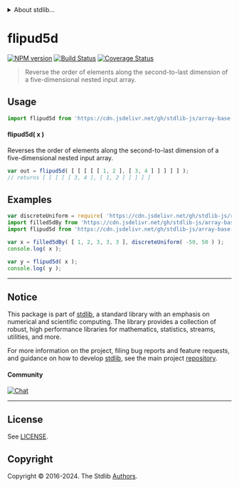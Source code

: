 <!--

@license Apache-2.0

Copyright (c) 2023 The Stdlib Authors.

Licensed under the Apache License, Version 2.0 (the "License");
you may not use this file except in compliance with the License.
You may obtain a copy of the License at

   http://www.apache.org/licenses/LICENSE-2.0

Unless required by applicable law or agreed to in writing, software
distributed under the License is distributed on an "AS IS" BASIS,
WITHOUT WARRANTIES OR CONDITIONS OF ANY KIND, either express or implied.
See the License for the specific language governing permissions and
limitations under the License.

-->


<details>
  <summary>
    About stdlib...
  </summary>
  <p>We believe in a future in which the web is a preferred environment for numerical computation. To help realize this future, we've built stdlib. stdlib is a standard library, with an emphasis on numerical and scientific computation, written in JavaScript (and C) for execution in browsers and in Node.js.</p>
  <p>The library is fully decomposable, being architected in such a way that you can swap out and mix and match APIs and functionality to cater to your exact preferences and use cases.</p>
  <p>When you use stdlib, you can be absolutely certain that you are using the most thorough, rigorous, well-written, studied, documented, tested, measured, and high-quality code out there.</p>
  <p>To join us in bringing numerical computing to the web, get started by checking us out on <a href="https://github.com/stdlib-js/stdlib">GitHub</a>, and please consider <a href="https://opencollective.com/stdlib">financially supporting stdlib</a>. We greatly appreciate your continued support!</p>
</details>

# flipud5d

[![NPM version][npm-image]][npm-url] [![Build Status][test-image]][test-url] [![Coverage Status][coverage-image]][coverage-url] <!-- [![dependencies][dependencies-image]][dependencies-url] -->

> Reverse the order of elements along the second-to-last dimension of a five-dimensional nested input array.

<!-- Section to include introductory text. Make sure to keep an empty line after the intro `section` element and another before the `/section` close. -->

<section class="intro">

</section>

<!-- /.intro -->

<!-- Package usage documentation. -->



<section class="usage">

## Usage

```javascript
import flipud5d from 'https://cdn.jsdelivr.net/gh/stdlib-js/array-base-flipud5d@deno/mod.js';
```

#### flipud5d( x )

Reverses the order of elements along the second-to-last dimension of a five-dimensional nested input array.

```javascript
var out = flipud5d( [ [ [ [ [ 1, 2 ], [ 3, 4 ] ] ] ] ] );
// returns [ [ [ [ [ 3, 4 ], [ 1, 2 ] ] ] ] ]
```

</section>

<!-- /.usage -->

<!-- Package usage notes. Make sure to keep an empty line after the `section` element and another before the `/section` close. -->

<section class="notes">

</section>

<!-- /.notes -->

<!-- Package usage examples. -->

<section class="examples">

## Examples

<!-- eslint no-undef: "error" -->

```javascript
var discreteUniform = require( 'https://cdn.jsdelivr.net/gh/stdlib-js/random-base-discrete-uniform' ).factory;
import filled5dBy from 'https://cdn.jsdelivr.net/gh/stdlib-js/array-base-filled5d-by@deno/mod.js';
import flipud5d from 'https://cdn.jsdelivr.net/gh/stdlib-js/array-base-flipud5d@deno/mod.js';

var x = filled5dBy( [ 1, 2, 3, 3, 3 ], discreteUniform( -50, 50 ) );
console.log( x );

var y = flipud5d( x );
console.log( y );
```

</section>

<!-- /.examples -->

<!-- Section to include cited references. If references are included, add a horizontal rule *before* the section. Make sure to keep an empty line after the `section` element and another before the `/section` close. -->

<section class="references">

</section>

<!-- /.references -->

<!-- Section for related `stdlib` packages. Do not manually edit this section, as it is automatically populated. -->

<section class="related">

</section>

<!-- /.related -->

<!-- Section for all links. Make sure to keep an empty line after the `section` element and another before the `/section` close. -->


<section class="main-repo" >

* * *

## Notice

This package is part of [stdlib][stdlib], a standard library with an emphasis on numerical and scientific computing. The library provides a collection of robust, high performance libraries for mathematics, statistics, streams, utilities, and more.

For more information on the project, filing bug reports and feature requests, and guidance on how to develop [stdlib][stdlib], see the main project [repository][stdlib].

#### Community

[![Chat][chat-image]][chat-url]

---

## License

See [LICENSE][stdlib-license].


## Copyright

Copyright &copy; 2016-2024. The Stdlib [Authors][stdlib-authors].

</section>

<!-- /.stdlib -->

<!-- Section for all links. Make sure to keep an empty line after the `section` element and another before the `/section` close. -->

<section class="links">

[npm-image]: http://img.shields.io/npm/v/@stdlib/array-base-flipud5d.svg
[npm-url]: https://npmjs.org/package/@stdlib/array-base-flipud5d

[test-image]: https://github.com/stdlib-js/array-base-flipud5d/actions/workflows/test.yml/badge.svg?branch=v0.2.1
[test-url]: https://github.com/stdlib-js/array-base-flipud5d/actions/workflows/test.yml?query=branch:v0.2.1

[coverage-image]: https://img.shields.io/codecov/c/github/stdlib-js/array-base-flipud5d/main.svg
[coverage-url]: https://codecov.io/github/stdlib-js/array-base-flipud5d?branch=main

<!--

[dependencies-image]: https://img.shields.io/david/stdlib-js/array-base-flipud5d.svg
[dependencies-url]: https://david-dm.org/stdlib-js/array-base-flipud5d/main

-->

[chat-image]: https://img.shields.io/gitter/room/stdlib-js/stdlib.svg
[chat-url]: https://app.gitter.im/#/room/#stdlib-js_stdlib:gitter.im

[stdlib]: https://github.com/stdlib-js/stdlib

[stdlib-authors]: https://github.com/stdlib-js/stdlib/graphs/contributors

[umd]: https://github.com/umdjs/umd
[es-module]: https://developer.mozilla.org/en-US/docs/Web/JavaScript/Guide/Modules

[deno-url]: https://github.com/stdlib-js/array-base-flipud5d/tree/deno
[deno-readme]: https://github.com/stdlib-js/array-base-flipud5d/blob/deno/README.md
[umd-url]: https://github.com/stdlib-js/array-base-flipud5d/tree/umd
[umd-readme]: https://github.com/stdlib-js/array-base-flipud5d/blob/umd/README.md
[esm-url]: https://github.com/stdlib-js/array-base-flipud5d/tree/esm
[esm-readme]: https://github.com/stdlib-js/array-base-flipud5d/blob/esm/README.md
[branches-url]: https://github.com/stdlib-js/array-base-flipud5d/blob/main/branches.md

[stdlib-license]: https://raw.githubusercontent.com/stdlib-js/array-base-flipud5d/main/LICENSE

</section>

<!-- /.links -->
